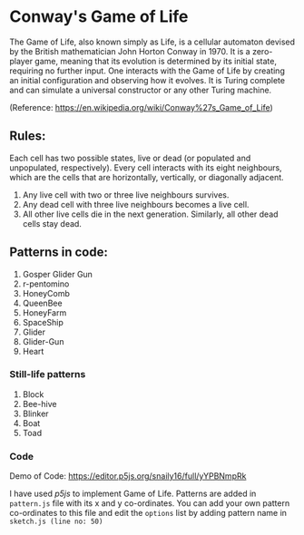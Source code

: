 # Conway's Game of Life

The Game of Life, also known simply as Life, is a cellular automaton devised by the British mathematician John Horton Conway in 1970. 
It is a zero-player game, meaning that its evolution is determined by its initial state, requiring no further input. One interacts with the Game of Life by creating an initial configuration and observing how it evolves. 
It is Turing complete and can simulate a universal constructor or any other Turing machine.

(Reference: https://en.wikipedia.org/wiki/Conway%27s_Game_of_Life)

## Rules:
Each cell has two possible states, live or dead (or populated and unpopulated, respectively). 
Every cell interacts with its eight neighbours, which are the cells that are horizontally, vertically, or diagonally adjacent.
1. Any live cell with two or three live neighbours survives.
2. Any dead cell with three live neighbours becomes a live cell.
3. All other live cells die in the next generation. Similarly, all other dead cells stay dead.

## Patterns in code:
1. Gosper Glider Gun
2. r-pentomino
3. HoneyComb
4. QueenBee
5. HoneyFarm
6. SpaceShip 
7. Glider
8. Glider-Gun
9. Heart

### Still-life patterns
1. Block
2. Bee-hive
3. Blinker
4. Boat
5. Toad

### Code
Demo of Code: https://editor.p5js.org/snaily16/full/yYPBNmpRk

I have used *p5js* to implement Game of Life.
Patterns are added in ```pattern.js``` file with its x and y co-ordinates. 
You can add your own pattern co-ordinates to this file and edit the ```options``` list by adding pattern name in ```sketch.js (line no: 50)``` 
